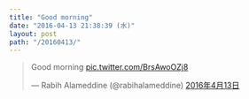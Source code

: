 ```yaml
---
title: "Good morning"
date: "2016-04-13 21:38:39 (水)"
layout: post
path: "/20160413/"
---
```


<blockquote class="twitter-tweet" data-lang="ja"><p lang="en" dir="ltr">Good morning <a href="https://t.co/BrsAwoOZj8">pic.twitter.com/BrsAwoOZj8</a></p>&mdash; Rabih Alameddine (@rabihalameddine) <a href="https://twitter.com/rabihalameddine/status/720225983115235329">2016年4月13日</a></blockquote>
